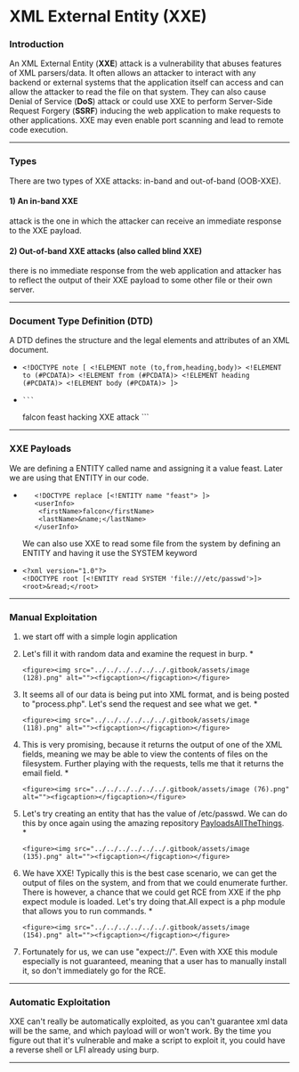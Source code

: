 # XML External Entity (XXE)

### Introduction

An XML External Entity (**XXE**) attack is a vulnerability that abuses features of XML parsers/data. It often allows an attacker to interact with any backend or external systems that the application itself can access and can allow the attacker to read the file on that system. They can also cause Denial of Service (**DoS**) attack or could use XXE to perform Server-Side Request Forgery (**SSRF**) inducing the web application to make requests to other applications. XXE may even enable port scanning and lead to remote code execution.

***

### Types

There are two types of XXE attacks: in-band and out-of-band (OOB-XXE).

#### 1) An in-band XXE

attack is the one in which the attacker can receive an immediate response to the XXE payload.

#### 2) Out-of-band XXE attacks (also called blind XXE)

there is no immediate response from the web application and attacker has to reflect the output of their XXE payload to some other file or their own server.

***

### **Document Type Definition (DTD)**

A DTD defines the structure and the legal elements and attributes of an XML document.

* `<!DOCTYPE note [ <!ELEMENT note (to,from,heading,body)> <!ELEMENT to (#PCDATA)> <!ELEMENT from (#PCDATA)> <!ELEMENT heading (#PCDATA)> <!ELEMENT body (#PCDATA)> ]>`
*   ````
    ```
    ````

    falcon feast hacking XXE attack \`\`\`

***

### XXE Payloads

We are defining a ENTITY called name and assigning it a value feast. Later we are using that ENTITY in our code.

*   ```
       <!DOCTYPE replace [<!ENTITY name "feast"> ]>
       <userInfo>
    	<firstName>falcon</firstName>
    	<lastName>&name;</lastName>
       </userInfo>
    ```

    We can also use XXE to read some file from the system by defining an ENTITY and having it use the SYSTEM keyword
* ```
  <?xml version="1.0"?>
  <!DOCTYPE root [<!ENTITY read SYSTEM 'file:///etc/passwd'>]>
  <root>&read;</root>
  ```

***

### Manual Exploitation

1. we start off with a simple login application
2. Let's fill it with random data and examine the request in burp.
   *

       <figure><img src="../../../../../../.gitbook/assets/image (128).png" alt=""><figcaption></figcaption></figure>
3. It seems all of our data is being put into XML format, and is being posted to "process.php". Let's send the request and see what we get.
   *

       <figure><img src="../../../../../../.gitbook/assets/image (118).png" alt=""><figcaption></figcaption></figure>
4. This is very promising, because it returns the output of one of the XML fields, meaning we may be able to view the contents of files on the filesystem. Further playing with the requests, tells me that it returns the email field.
   *

       <figure><img src="../../../../../../.gitbook/assets/image (76).png" alt=""><figcaption></figcaption></figure>
5. Let's try creating an entity that has the value of /etc/passwd. We can do this by once again using the amazing repository [PayloadsAllTheThings](https://github.com/swisskyrepo/PayloadsAllTheThings/tree/master/XXE%20Injection#classic-xxe).
   *

       <figure><img src="../../../../../../.gitbook/assets/image (135).png" alt=""><figcaption></figcaption></figure>
6. We have XXE! Typically this is the best case scenario, we can get the output of files on the system, and from that we could enumerate further. There is however, a chance that we could get RCE from XXE if the php expect module is loaded. Let's try doing that.All expect is a php module that allows you to run commands.
   *

       <figure><img src="../../../../../../.gitbook/assets/image (154).png" alt=""><figcaption></figcaption></figure>
7. Fortunately for us, we can use "expect://". Even with XXE this module especially is not guaranteed, meaning that a user has to manually install it, so don't immediately go for the RCE.

***

### Automatic Exploitation

XXE can't really be automatically exploited, as you can't guarantee xml data will be the same, and which payload will or won't work. By the time you figure out that it's vulnerable and make a script to exploit it, you could have a reverse shell or LFI already using burp.

***
